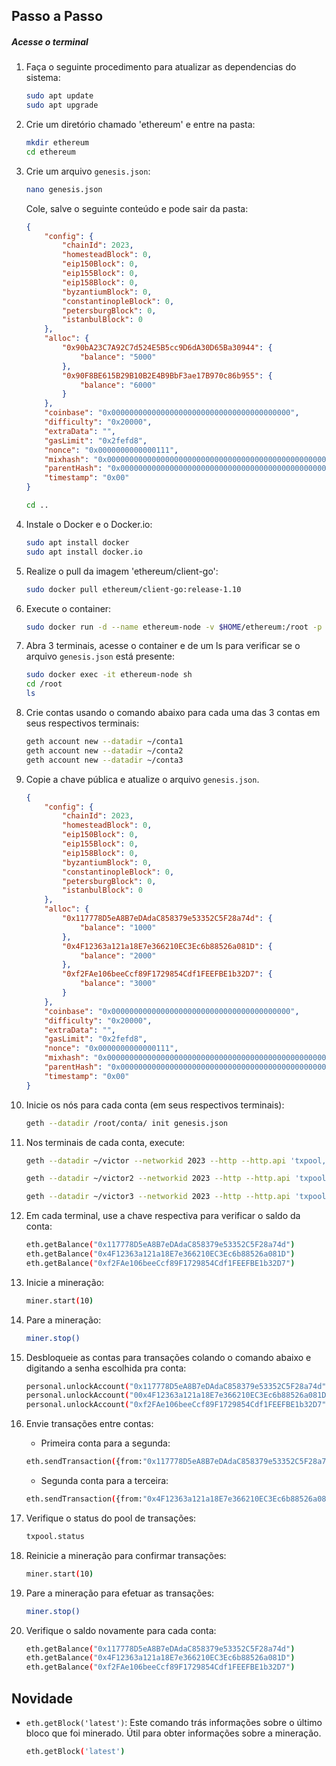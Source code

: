 
## Passo a Passo
##### Acesse o terminal 

1. Faça o seguinte procedimento para atualizar as dependencias do sistema:
    ```bash
    sudo apt update
    sudo apt upgrade
    ```

2. Crie um diretório chamado 'ethereum' e entre na pasta:
    ```bash
    mkdir ethereum
    cd ethereum
    ```

3. Crie um arquivo `genesis.json`:
    ```bash
    nano genesis.json
    ```

    Cole, salve o seguinte conteúdo e pode sair da pasta:
    ```json
    {
        "config": {
            "chainId": 2023,
            "homesteadBlock": 0,
            "eip150Block": 0,
            "eip155Block": 0,
            "eip158Block": 0,
            "byzantiumBlock": 0,
            "constantinopleBlock": 0,
            "petersburgBlock": 0,
            "istanbulBlock": 0
        },
        "alloc": {
            "0x90bA23C7A92C7d524E5B5cc9D6dA30D65Ba30944": {
                "balance": "5000"
            },
            "0x90F8BE615B29B10B2E4B9BbF3ae17B970c86b955": {
                "balance": "6000"
            }
        },
        "coinbase": "0x0000000000000000000000000000000000000000",
        "difficulty": "0x20000",
        "extraData": "",
        "gasLimit": "0x2fefd8",
        "nonce": "0x0000000000000111",
        "mixhash": "0x0000000000000000000000000000000000000000000000000000000000000000",
        "parentHash": "0x0000000000000000000000000000000000000000000000000000000000000000",
        "timestamp": "0x00"
    }
    ```
    
    ```bash
    cd ..
    ```

4. Instale o Docker e o Docker.io:
    ```bash
    sudo apt install docker
    sudo apt install docker.io
    ```

5. Realize o pull da imagem 'ethereum/client-go':
    ```bash
    sudo docker pull ethereum/client-go:release-1.10
    ```

6. Execute o container:
    ```bash
    sudo docker run -d --name ethereum-node -v $HOME/ethereum:/root -p 8545:8545 -p 8544:8544 -p 30301:30301 -p 30310:30310 -p 30320:30320 -p 30330:30330 -it --entrypoint=/bin/sh ethereum/client-go:release-1.10
    ```

7. Abra 3 terminais, acesse o container e de um ls para verificar se o arquivo `genesis.json` está presente:
    ```bash
    sudo docker exec -it ethereum-node sh
    cd /root
    ls
    ```

8. Crie contas usando o comando abaixo para cada uma das 3 contas em seus respectivos terminais:
    ```bash
    geth account new --datadir ~/conta1
    geth account new --datadir ~/conta2
    geth account new --datadir ~/conta3
    ```    
9. Copie a chave pública e atualize o arquivo `genesis.json`.

    ```json
    {
        "config": {
            "chainId": 2023,
            "homesteadBlock": 0,
            "eip150Block": 0,
            "eip155Block": 0,
            "eip158Block": 0,
            "byzantiumBlock": 0,
            "constantinopleBlock": 0,
            "petersburgBlock": 0,
            "istanbulBlock": 0
        },
        "alloc": {
            "0x117778D5eA8B7eDAdaC858379e53352C5F28a74d": {
                "balance": "1000"
            },
            "0x4F12363a121a18E7e366210EC3Ec6b88526a081D": {
                "balance": "2000"
            },
            "0xf2FAe106beeCcf89F1729854Cdf1FEEFBE1b32D7": {
                "balance": "3000"
            }
        },
        "coinbase": "0x0000000000000000000000000000000000000000",
        "difficulty": "0x20000",
        "extraData": "",
        "gasLimit": "0x2fefd8",
        "nonce": "0x0000000000000111",
        "mixhash": "0x0000000000000000000000000000000000000000000000000000000000000000",
        "parentHash": "0x0000000000000000000000000000000000000000000000000000000000000000",
        "timestamp": "0x00"
    }
    ```

10. Inicie os nós para cada conta (em seus respectivos terminais):
    ```bash
    geth --datadir /root/conta/ init genesis.json
    ```

11. Nos terminais de cada conta, execute:
    ```bash
    geth --datadir ~/victor --networkid 2023 --http --http.api 'txpool,eth,net,web3,personal,admin,miner' --http.corsdomain '*' --authrpc.port 8547 --allow-insecure-unlock console
    ```

    ```bash
    geth --datadir ~/victor2 --networkid 2023 --http --http.api 'txpool,eth,net,web3,personal,admin,miner' --http.corsdomain '*' --authrpc.port 8546 --port 30302 --http.port 8544 --allow-insecure-unlock console
    ```

    ```bash
    geth --datadir ~/victor3 --networkid 2023 --http --http.api 'txpool,eth,net,web3,personal,admin,miner' --http.corsdomain '*' --authrpc.port 8548 --port 30500 --http.port 30501 --allow-insecure-unlock console
    ```

12. Em cada terminal, use a chave respectiva para verificar o saldo da conta:
    ```bash
    eth.getBalance("0x117778D5eA8B7eDAdaC858379e53352C5F28a74d")
    eth.getBalance("0x4F12363a121a18E7e366210EC3Ec6b88526a081D")
    eth.getBalance("0xf2FAe106beeCcf89F1729854Cdf1FEEFBE1b32D7")
    ```

13. Inicie a mineração:
    ```bash
    miner.start(10)
    ```
14. Pare a mineração:
    ```bash
    miner.stop()
    ```

15. Desbloqueie as contas para transações colando o comando abaixo e digitando a senha escolhida pra conta:
    ```bash
    personal.unlockAccount("0x117778D5eA8B7eDAdaC858379e53352C5F28a74d")
    personal.unlockAccount("00x4F12363a121a18E7e366210EC3Ec6b88526a081D")
    personal.unlockAccount("0xf2FAe106beeCcf89F1729854Cdf1FEEFBE1b32D7")
    ```

16. Envie transações entre contas:
    - Primeira conta para a segunda:
    ```bash
    eth.sendTransaction({from:"0x117778D5eA8B7eDAdaC858379e53352C5F28a74d", to:"0x4F12363a121a18E7e366210EC3Ec6b88526a081D", value:111, gas:21000})
    ```
    - Segunda conta para a terceira:
    ```bash
    eth.sendTransaction({from:"0x4F12363a121a18E7e366210EC3Ec6b88526a081D", to:"0xf2FAe106beeCcf89F1729854Cdf1FEEFBE1b32D7", value:222, gas:21000})
    ```
17. Verifique o status do pool de transações:
    ```bash
    txpool.status
    ```

18. Reinicie a mineração para confirmar transações:
    ```bash
    miner.start(10)
    ```

19. Pare a mineração para efetuar as transações:
    ```bash
    miner.stop()
    ```

20. Verifique o saldo novamente para cada conta:
    ```bash
    eth.getBalance("0x117778D5eA8B7eDAdaC858379e53352C5F28a74d")
    eth.getBalance("0x4F12363a121a18E7e366210EC3Ec6b88526a081D")
    eth.getBalance("0xf2FAe106beeCcf89F1729854Cdf1FEEFBE1b32D7")
    ```

## Novidade

- `eth.getBlock('latest')`: Este comando trás informações sobre o último bloco que foi minerado. Útil para obter informações sobre a mineração.
    ```bash
    eth.getBlock('latest')
    ```
        

